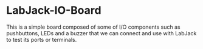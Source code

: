 # LabJack-IO-Board
This is a simple board composed of some of I/O components such as pushbuttons, LEDs and a buzzer that we can connect and use with LabJack to test its ports or terminals.

